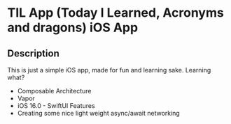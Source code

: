# TIL App (Today I Learned, Acronyms and dragons) iOS App 

## Description

This is just a simple iOS app, made for fun and learning sake. Learning what? 

- Composable Architecture
- Vapor 
- iOS 16.0 - SwiftUI Features
- Creating some nice light weight async/await networking

